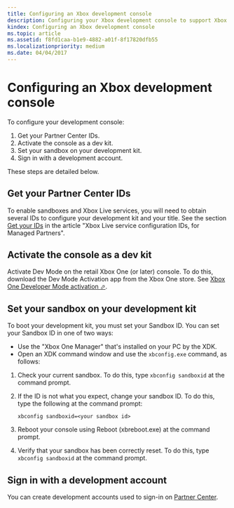 ```yaml
---
title: Configuring an Xbox development console
description: Configuring your Xbox development console to support Xbox Live development.
kindex: Configuring an Xbox development console
ms.topic: article
ms.assetid: f8fd1caa-b1e9-4882-a01f-8f17820dfb55
ms.localizationpriority: medium
ms.date: 04/04/2017
---
```


# Configuring an Xbox development console

To configure your development console:
1. Get your Partner Center IDs.
2. Activate the console as a dev kit.
3. Set your sandbox on your development kit.
4. Sign in with a development account.
 
These steps are detailed below.


## Get your Partner Center IDs

To enable sandboxes and Xbox Live services, you will need to obtain several IDs to configure your development kit and your title.
See the section [Get your IDs](../../../../test-release/portal-config/live-service-config-ids-mp.md#get_ids) in the article "Xbox Live service configuration IDs, for Managed Partners".


## Activate the console as a dev kit

Activate Dev Mode on the retail Xbox One (or later) console.
To do this, download the Dev Mode Activation app from the Xbox One store.
See <a href="https://docs.microsoft.com/windows/uwp/xbox-apps/devkit-activation" target="_blank">Xbox One Developer Mode activation &#11008;</a>.


## Set your sandbox on your development kit

To boot your development kit, you must set your Sandbox ID.
You can set your Sandbox ID in one of two ways:
*  Use the "Xbox One Manager" that's installed on your PC by the XDK.
*  Open an XDK command window and use the `xbconfig.exe` command, as follows:

1. Check your current sandbox.
   To do this, type `xbconfig sandboxid` at the command prompt.

2. If the ID is not what you expect, change your sandbox ID.
   To do this, type the following at the command prompt:

   `xbconfig sandboxid=<your sandbox id>`

3. Reboot your console using Reboot (xbreboot.exe) at the command prompt.

4. Verify that your sandbox has been correctly reset.
   To do this, type `xbconfig sandboxid` at the command prompt.


## Sign in with a development account

You can create development accounts used to sign-in on [Partner Center](https://partner.microsoft.com/dashboard).
